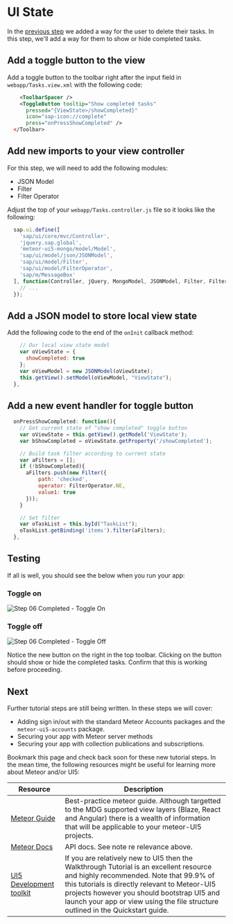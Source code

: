 # UI State
In the [previous step](/#/tutorial/mongo/step/05) we added a way for the user to delete their tasks.  In this step, we'll add a way for them to show or hide completed tasks.

## Add a toggle button to the view
Add a toggle button to the toolbar right after the input field in `webapp/Tasks.view.xml` with the following code:
```xml
    <ToolbarSpacer />
    <ToggleButton tooltip="Show completed tasks"
      pressed="{ViewState>/showCompleted}"
      icon="sap-icon://complete"
      press="onPressShowCompleted" />
  </Toolbar>
```

## Add new imports to your view controller
For this step, we will need to add the following modules:
* JSON Model
* Filter
* Filter Operator

Adjust the top of your `webapp/Tasks.controller.js` file so it looks like the following:

```js
  sap.ui.define([
    'sap/ui/core/mvc/Controller',
    'jquery.sap.global',
    'meteor-ui5-mongo/model/Model',
    'sap/ui/model/json/JSONModel',
    'sap/ui/model/Filter',
    'sap/ui/model/FilterOperator',
    'sap/m/MessageBox'
  ], function(Controller, jQuery, MongoModel, JSONModel, Filter, FilterOperator, MessageBox) {
    // ...
  });

```

## Add a JSON model to store local view state 
Add the following code to the end of the `onInit` callback method:
```js
    // Our local view state model
    var oViewState = {
      showCompleted: true
    };
    var oViewModel = new JSONModel(oViewState);
    this.getView().setModel(oViewModel, "ViewState");
  },
```

## Add a new event handler for toggle button
```js
  onPressShowCompleted: function(){
    // Get current state of "show completed" toggle button
    var oViewState = this.getView().getModel('ViewState');
    var bShowCompleted = oViewState.getProperty('/showCompleted');

    // Build task filter according to current state
    var aFilters = [];
    if (!bShowCompleted){
      aFilters.push(new Filter({
          path: 'checked',
          operator: FilterOperator.NE,
          value1: true
      }));
    }

    // Set filter
    var oTaskList = this.byId("TaskList");
    oTaskList.getBinding('items').filter(aFilters);
  },
```

## Testing
If all is well, you should see the below when you run your app:

### Toggle on
![Step 06 Completed - Toggle On](/docs/tutorial/06-UI-StateA.png "Step 06 Completed - Toggle On")

### Toggle off
![Step 06 Completed - Toggle Off](/docs/tutorial/06-UI-StateB.png "Step 06 Completed - Toggle Off")

Notice the new button on the right in the top toolbar.  Clicking on the button should show or hide the completed tasks.  Confirm that this is working before proceeding. 

## Next
Further tutorial steps are still being written.  In these steps we will cover:
* Adding sign in/out with the standard Meteor Accounts packages and the `meteor-ui5-accounts` package.
* Securing your app with Meteor server methods 
* Securing your app with collection publications and subscriptions.

Bookmark this page and check back soon for these new tutorial steps.  In the mean time, the following resources might be useful for learning more about Meteor and/or UI5:

| Resource | Description |
| -------- | ----------- |
| [Meteor Guide](https://guide.meteor.com/) | Best-practice meteor guide.  Although targetted to the MDG supported view layers (Blaze, React and Angular) there is a wealth of information that will be applicable to your meteor-UI5 projects. |
| [Meteor Docs](http://docs.meteor.com/) | API docs. See note re relevance above. |
| [UI5 Development toolkit](https://openui5.hana.ondemand.com/#docs/guide/95d113be50ae40d5b0b562b84d715227.html) | If you are relatively new to UI5 then the Walkthrough Tutorial is an excellent resource and highly recommended.  Note that 99.9% of this tutorials is directly relevant to Meteor-UI5 projects however you should bootstrap UI5 and launch your app or view using the file structure outlined in the Quickstart guide. | 